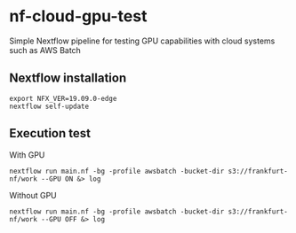 # nf-cloud-gpu-test

Simple Nextflow pipeline for testing GPU capabilities with cloud systems such as AWS Batch

## Nextflow installation

```
export NFX_VER=19.09.0-edge
nextflow self-update
```

## Execution test

With GPU

```
nextflow run main.nf -bg -profile awsbatch -bucket-dir s3://frankfurt-nf/work --GPU ON &> log
```

Without GPU

```
nextflow run main.nf -bg -profile awsbatch -bucket-dir s3://frankfurt-nf/work --GPU OFF &> log
```


